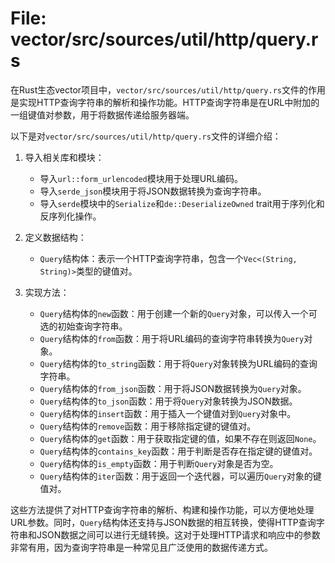 # File: vector/src/sources/util/http/query.rs

在Rust生态vector项目中，`vector/src/sources/util/http/query.rs`文件的作用是实现HTTP查询字符串的解析和操作功能。HTTP查询字符串是在URL中附加的一组键值对参数，用于将数据传递给服务器端。

以下是对`vector/src/sources/util/http/query.rs`文件的详细介绍：

1. 导入相关库和模块：
   - 导入`url::form_urlencoded`模块用于处理URL编码。
   - 导入`serde_json`模块用于将JSON数据转换为查询字符串。
   - 导入`serde`模块中的`Serialize`和`de::DeserializeOwned` trait用于序列化和反序列化操作。
   
2. 定义数据结构：
   - `Query`结构体：表示一个HTTP查询字符串，包含一个`Vec<(String, String)>`类型的键值对。
   
3. 实现方法：
   - `Query`结构体的`new`函数：用于创建一个新的`Query`对象，可以传入一个可选的初始查询字符串。
   - `Query`结构体的`from`函数：用于将URL编码的查询字符串转换为`Query`对象。
   - `Query`结构体的`to_string`函数：用于将`Query`对象转换为URL编码的查询字符串。
   - `Query`结构体的`from_json`函数：用于将JSON数据转换为`Query`对象。
   - `Query`结构体的`to_json`函数：用于将`Query`对象转换为JSON数据。
   - `Query`结构体的`insert`函数：用于插入一个键值对到`Query`对象中。
   - `Query`结构体的`remove`函数：用于移除指定键的键值对。
   - `Query`结构体的`get`函数：用于获取指定键的值，如果不存在则返回`None`。
   - `Query`结构体的`contains_key`函数：用于判断是否存在指定键的键值对。
   - `Query`结构体的`is_empty`函数：用于判断`Query`对象是否为空。
   - `Query`结构体的`iter`函数：用于返回一个迭代器，可以遍历`Query`对象的键值对。
   
这些方法提供了对HTTP查询字符串的解析、构建和操作功能，可以方便地处理URL参数。同时，`Query`结构体还支持与JSON数据的相互转换，使得HTTP查询字符串和JSON数据之间可以进行无缝转换。这对于处理HTTP请求和响应中的参数非常有用，因为查询字符串是一种常见且广泛使用的数据传递方式。

